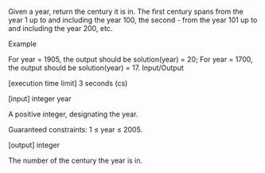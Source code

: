 Given a year, return the century it is in. The first century spans from the year 1 up to and including the year 100, 
the second - from the year 101 up to and including the year 200, etc.

Example

For year = 1905, the output should be
solution(year) = 20;
For year = 1700, the output should be
solution(year) = 17.
Input/Output

[execution time limit] 3 seconds (cs)

[input] integer year

A positive integer, designating the year.

Guaranteed constraints:
1 ≤ year ≤ 2005.

[output] integer

The number of the century the year is in.
